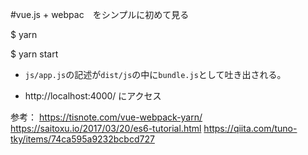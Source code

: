 #vue.js + webpac　をシンプルに初めて見る

$ yarn

$ yarn start

* `js/app.js`の記述が`dist/js`の中に`bundle.js`として吐き出される。

* http://localhost:4000/  にアクセス



参考：
https://tisnote.com/vue-webpack-yarn/
https://saitoxu.io/2017/03/20/es6-tutorial.html
https://qiita.com/tuno-tky/items/74ca595a9232bcbcd727